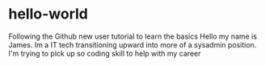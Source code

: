 # hello-world
Following the Github new user tutorial to learn the basics
Hello my name is James. Im a IT tech transitioning upward into more of a sysadmin position. I'm trying to pick up so coding skill to help with my career
